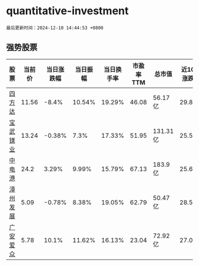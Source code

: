# quantitative-investment

`最后更新时间：2024-12-10 14:44:53 +0800`

## 强势股票

|股票|当前价|当日涨跌幅|当日振幅|当日换手率|市盈率TTM|总市值|近10日涨跌幅|
|----|----|----|----|----|----|----|----|
|[四方达](https://xueqiu.com/S/SZ300179)|11.56|-8.4%|10.54%|19.29%|46.08|56.17亿|29.89%|
|[宝武镁业](https://xueqiu.com/S/SZ002182)|13.24|-0.38%|7.3%|17.33%|51.95|131.31亿|25.5%|
|[中电港](https://xueqiu.com/S/SZ001287)|24.2|3.29%|9.99%|15.79%|67.13|183.9亿|25.65%|
|[漳州发展](https://xueqiu.com/S/SZ000753)|5.09|-0.78%|8.38%|19.05%|62.79|50.47亿|28.54%|
|[广安爱众](https://xueqiu.com/S/SH600979)|5.78|10.1%|11.62%|16.13%|23.04|72.92亿|27.03%|
